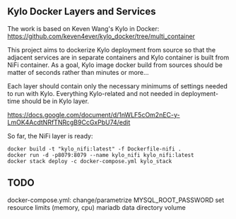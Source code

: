 ## Kylo Docker Layers and Services

The work is based on Keven Wang's Kylo in Docker: https://github.com/keven4ever/kylo_docker/tree/multi_container

This project aims to dockerize Kylo deployment from source so that the adjacent
services are in separate containers and Kylo container is built from NiFi container.
As a goal, Kylo image docker build from sources should be matter of seconds rather than minutes or more...

Each layer should contain only the necessary minimums of settings needed to run with Kylo.
Everything Kylo-related and not needed in deployment-time should be in Kylo layer.

https://docs.google.com/document/d/1nWLF5cOm2nEC-y-LmOK4AcdtNRfTNRcgB9CcGxPbU74/edit

So far, the NiFi layer is ready:

```
docker build -t "kylo_nifi:latest" -f Dockerfile-nifi .
docker run -d -p8079:8079 --name kylo_nifi kylo_nifi:latest
docker stack deploy -c docker-compose.yml kylo_stack
```

## TODO
docker-compose.yml:
change/parametrize MYSQL_ROOT_PASSWORD
set resource limits (memory, cpu)
mariadb data directory volume